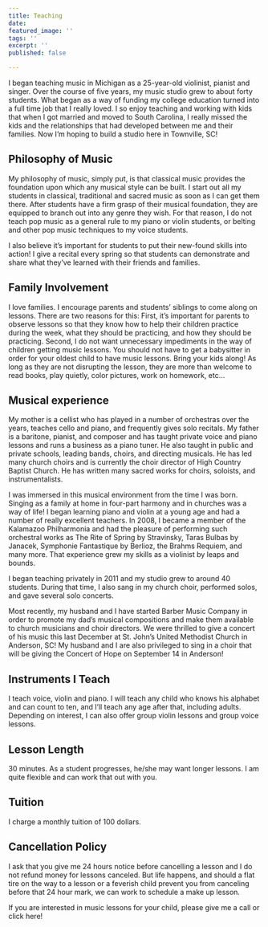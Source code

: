 ```yaml
---
title: Teaching
date: 
featured_image: ''
tags: ''
excerpt: ''
published: false

---
```

I began teaching music in Michigan as a 25-year-old violinist, pianist and singer. Over the course of five years, my music studio grew to about forty students. What began as a way of funding my college education turned into a full time job that I really loved. I so enjoy teaching and working with kids that when I got married and moved to South Carolina, I really missed the kids and the relationships that had developed between me and their families. Now I’m hoping to build a studio here in Townville, SC!

## Philosophy of Music

My philosophy of music, simply put, is that classical music provides the foundation upon which any musical style can be built. I start out all my students in classical, traditional and sacred music as soon as I can get them there. After students have a firm grasp of their musical foundation, they are equipped to branch out into any genre they wish. For that reason, I do not teach pop music as a general rule to my piano or violin students, or belting and other pop music techniques to my voice students.

I also believe it’s important for students to put their new-found skills into action! I give a recital every spring so that students can demonstrate and share what they’ve learned with their friends and families.

## Family Involvement

I love families. I encourage parents and students’ siblings to come along on lessons. There are two reasons for this: First, it’s important for parents to observe lessons so that they know how to help their children practice during the week, what they should be practicing, and how they should be practicing. Second, I do not want unnecessary impediments in the way of children getting music lessons. You should not have to get a babysitter in order for your oldest child to have music lessons. Bring your kids along! As long as they are not disrupting the lesson, they are more than welcome to read books, play quietly, color pictures, work on homework, etc…

## Musical experience

My mother is a cellist who has played in a number of orchestras over the years, teaches cello and piano, and frequently gives solo recitals. My father is a baritone, pianist, and composer and has taught private voice and piano lessons and runs a business as a piano tuner. He also taught in public and private schools, leading bands, choirs, and directing musicals. He has led many church choirs and is currently the choir director of High Country Baptist Church. He has written many sacred works for choirs, soloists, and instrumentalists.

I was immersed in this musical environment from the time I was born. Singing as a family at home in four-part harmony and in churches was a way of life! I began learning piano and violin at a young age and had a number of really excellent teachers. In 2008, I became a member of the Kalamazoo Philharmonia and had the pleasure of performing such orchestral works as The Rite of Spring by Stravinsky, Taras Bulbas by Janacek, Symphonie Fantastique by Berlioz, the Brahms Requiem, and many more. That experience grew my skills as a violinist by leaps and bounds.

I began teaching privately in 2011 and my studio grew to around 40 students. During that time, I also sang in my church choir, performed solos, and gave several solo concerts.

Most recently, my husband and I have started Barber Music Company in order to promote my dad’s musical compositions and make them available to church musicians and choir directors. We were thrilled to give a concert of his music this last December at St. John’s United Methodist Church in Anderson, SC! My husband and I are also privileged to sing in a choir that will be giving the Concert of Hope on September 14 in Anderson!

## Instruments I Teach

I teach voice, violin and piano. I will teach any child who knows his alphabet and can count to ten, and I’ll teach any age after that, including adults. Depending on interest, I can also offer group violin lessons and group voice lessons.

## Lesson Length

30 minutes. As a student progresses, he/she may want longer lessons. I am quite flexible and can work that out with you.

## Tuition

I charge a monthly tuition of 100 dollars.

## Cancellation Policy

I ask that you give me 24 hours notice before cancelling a lesson and I do not refund money for lessons canceled. But life happens, and should a flat tire on the way to a lesson or a feverish child prevent you from canceling before that 24 hour mark, we can work to schedule a make up lesson.

If you are interested in music lessons for your child, please give me a call or click here!